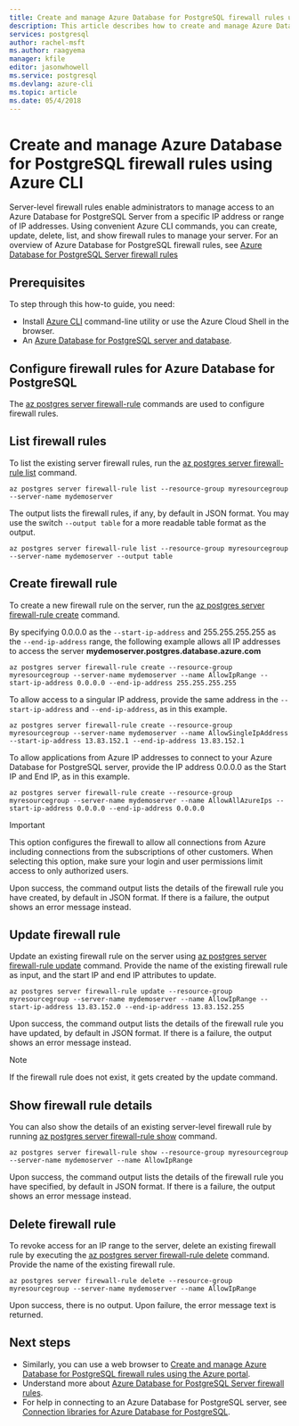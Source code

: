 ```yaml
---
title: Create and manage Azure Database for PostgreSQL firewall rules using Azure CLI
description: This article describes how to create and manage Azure Database for PostgreSQL firewall rules using Azure CLI command line.
services: postgresql
author: rachel-msft
ms.author: raagyema
manager: kfile
editor: jasonwhowell
ms.service: postgresql
ms.devlang: azure-cli
ms.topic: article
ms.date: 05/4/2018
---
```

# Create and manage Azure Database for PostgreSQL firewall rules using Azure CLI
Server-level firewall rules enable administrators to manage access to an Azure Database for PostgreSQL Server from a specific IP address or range of IP addresses. Using convenient Azure CLI commands, you can create, update, delete, list, and show firewall rules to manage your server. For an overview of Azure Database for PostgreSQL firewall rules, see [Azure Database for PostgreSQL Server firewall rules](concepts-firewall-rules.md)

## Prerequisites
To step through this how-to guide, you need:
- Install [Azure CLI](/cli/azure/install-azure-cli) command-line utility or use the Azure Cloud Shell in the browser.
- An [Azure Database for PostgreSQL server and database](quickstart-create-server-database-azure-cli.md).

## Configure firewall rules for Azure Database for PostgreSQL
The [az postgres server firewall-rule](/cli/azure/postgres/server/firewall-rule) commands are used to configure firewall rules.

## List firewall rules 
To list the existing server firewall rules, run the [az postgres server firewall-rule list](/cli/azure/postgres/server/firewall-rule#az_postgres_server_firewall_rule_list) command.
```azurecli-interactive
az postgres server firewall-rule list --resource-group myresourcegroup --server-name mydemoserver
```
The output lists the firewall rules, if any, by default in JSON format. You may use the switch `--output table` for a more readable table format as the output.
```azurecli-interactive
az postgres server firewall-rule list --resource-group myresourcegroup --server-name mydemoserver --output table
```
## Create firewall rule
To create a new firewall rule on the server, run the [az postgres server firewall-rule create](/cli/azure/postgres/server/firewall-rule#az_postgres_server_firewall_rule_create) command. 

By specifying 0.0.0.0 as the `--start-ip-address` and 255.255.255.255 as the `--end-ip-address` range, the following example allows all IP addresses to access the server **mydemoserver.postgres.database.azure.com**
```azurecli-interactive
az postgres server firewall-rule create --resource-group myresourcegroup --server-name mydemoserver --name AllowIpRange --start-ip-address 0.0.0.0 --end-ip-address 255.255.255.255
```
To allow access to a singular IP address, provide the same address in the `--start-ip-address` and `--end-ip-address`, as in this example.
```azurecli-interactive
az postgres server firewall-rule create --resource-group myresourcegroup --server-name mydemoserver --name AllowSingleIpAddress --start-ip-address 13.83.152.1 --end-ip-address 13.83.152.1
```
To allow applications from Azure IP addresses to connect to your Azure Database for PostgreSQL server, provide the IP address 0.0.0.0 as the Start IP and End IP, as in this example.
```azurecli-interactive
az postgres server firewall-rule create --resource-group myresourcegroup --server-name mydemoserver --name AllowAllAzureIps --start-ip-address 0.0.0.0 --end-ip-address 0.0.0.0
```

> [!IMPORTANT]
> This option configures the firewall to allow all connections from Azure including connections from the subscriptions of other customers. When selecting this option, make sure your login and user permissions limit access to only authorized users.
> 

Upon success, the command output lists the details of the firewall rule you have created, by default in JSON format. If there is a failure, the output shows an error message instead.

## Update firewall rule 
Update an existing firewall rule on the server using [az postgres server firewall-rule update](/cli/azure/postgres/server/firewall-rule#az_postgres_server_firewall_rule_update) command. Provide the name of the existing firewall rule as input, and the start IP and end IP attributes to update.
```azurecli-interactive
az postgres server firewall-rule update --resource-group myresourcegroup --server-name mydemoserver --name AllowIpRange --start-ip-address 13.83.152.0 --end-ip-address 13.83.152.255
```
Upon success, the command output lists the details of the firewall rule you have updated, by default in JSON format. If there is a failure, the output shows an error message instead.
> [!NOTE]
> If the firewall rule does not exist, it gets created by the update command.

## Show firewall rule details
You can also show the details of an existing server-level firewall rule by running [az postgres server firewall-rule show](/cli/azure/postgres/server/firewall-rule#az_postgres_server_firewall_rule_show) command.
```azurecli-interactive
az postgres server firewall-rule show --resource-group myresourcegroup --server-name mydemoserver --name AllowIpRange
```
Upon success, the command output lists the details of the firewall rule you have specified, by default in JSON format. If there is a failure, the output shows an error message instead.

## Delete firewall rule
To revoke access for an IP range to the server, delete an existing firewall rule by executing the [az postgres server firewall-rule delete](/cli/azure/postgres/server/firewall-rule#az_postgres_server_firewall_rule_delete) command. Provide the name of the existing firewall rule.
```azurecli-interactive
az postgres server firewall-rule delete --resource-group myresourcegroup --server-name mydemoserver --name AllowIpRange
```
Upon success, there is no output. Upon failure, the error message text is returned.

## Next steps
- Similarly, you can use a web browser to [Create and manage Azure Database for PostgreSQL firewall rules using the Azure portal](howto-manage-firewall-using-portal.md).
- Understand more about [Azure Database for PostgreSQL Server firewall rules](concepts-firewall-rules.md).
- For help in connecting to an Azure Database for PostgreSQL server, see [Connection libraries for Azure Database for PostgreSQL](concepts-connection-libraries.md).

